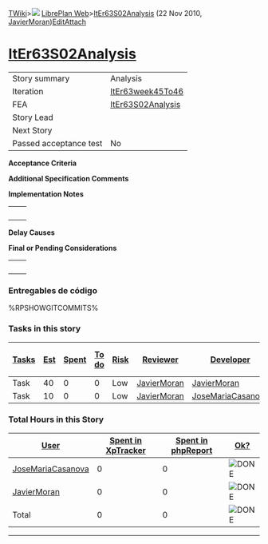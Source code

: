 [TWiki](Main_WebHome)&gt;![](/twiki/pub/TWiki/TWikiDocGraphics/web-bg-small.gif) [LibrePlan Web](LibrePlan_WebHome)&gt;[ItEr63S02Analysis](LibrePlan_ItEr63S02Analysis "Topic revision: 2 (22 Nov 2010 - 14:53:29)") (22 Nov 2010, [JavierMoran](Main_JavierMoran))[Edit](LibrePlan_ItEr63S02Analysis?t=1520343635 "Edit this topic text")[Attach](/twiki/bin/attach/LibrePlan/ItEr63S02Analysis "Attach an image or document to this topic")  

 [ItEr63S02Analysis](LibrePlan_ItEr63S02Analysis)
=================================================

|                        |                                                  |
|------------------------|--------------------------------------------------|
| Story summary          | Analysis                                         |
| Iteration              | [ItEr63week45To46](LibrePlan_ItEr63week45To46)   |
| FEA                    | [ItEr63S02Analysis](LibrePlan_ItEr63S02Analysis) |
| Story Lead             |                                                  |
| Next Story             |                                                  |
| Passed acceptance test | No                                               |

**Acceptance Criteria**

**Additional Specification Comments**

**Implementation Notes**

|     |     |
|-----|-----|
|     |     |

**Delay Causes**

**Final or Pending Considerations**

|     |     |
|-----|-----|
|     |     |

###  Entregables de código

%RPSHOWGITCOMMITS%

###  Tasks in this story

| [Tasks](LibrePlan_ItEr63S02Analysis?sortcol=0;table=2;up=0#sorted_table "Sort by this column") | [Est](LibrePlan_ItEr63S02Analysis?sortcol=1;table=2;up=0#sorted_table "Sort by this column") | [Spent](LibrePlan_ItEr63S02Analysis?sortcol=2;table=2;up=0#sorted_table "Sort by this column") | [To do](LibrePlan_ItEr63S02Analysis?sortcol=3;table=2;up=0#sorted_table "Sort by this column") | [Risk](LibrePlan_ItEr63S02Analysis?sortcol=4;table=2;up=0#sorted_table "Sort by this column") | [Reviewer](LibrePlan_ItEr63S02Analysis?sortcol=5;table=2;up=0#sorted_table "Sort by this column") | [Developer](LibrePlan_ItEr63S02Analysis?sortcol=6;table=2;up=0#sorted_table "Sort by this column") | [Task Name](LibrePlan_ItEr63S02Analysis?sortcol=7;table=2;up=0#sorted_table "Sort by this column") | [Start Date](LibrePlan_ItEr63S02Analysis?sortcol=8;table=2;up=0#sorted_table "Sort by this column") | [Est End Date](LibrePlan_ItEr63S02Analysis?sortcol=9;table=2;up=0#sorted_table "Sort by this column") | [End Date](LibrePlan_ItEr63S02Analysis?sortcol=10;table=2;up=0#sorted_table "Sort by this column") |
|------------------------------------------------------------------------------------------------|----------------------------------------------------------------------------------------------|------------------------------------------------------------------------------------------------|------------------------------------------------------------------------------------------------|-----------------------------------------------------------------------------------------------|---------------------------------------------------------------------------------------------------|----------------------------------------------------------------------------------------------------|----------------------------------------------------------------------------------------------------|-----------------------------------------------------------------------------------------------------|-------------------------------------------------------------------------------------------------------|----------------------------------------------------------------------------------------------------|
| Task                                                                                           | 40                                                                                           | 0                                                                                              | 0                                                                                              | Low                                                                                           | [JavierMoran](Main_JavierMoran)                                                                   | [JavierMoran](Main_JavierMoran)                                                                    | Analysis                                                                                           |                                                                                                     |                                                                                                       |                                                                                                    |
| Task                                                                                           | 10                                                                                           | 0                                                                                              | 0                                                                                              | Low                                                                                           | [JavierMoran](Main_JavierMoran)                                                                   | [JoseMariaCasanova](Main_JoseMariaCasanova)                                                        | Analysis                                                                                           |                                                                                                     |                                                                                                       |                                                                                                    |

###  Total Hours in this Story

| [User](LibrePlan_ItEr63S02Analysis?sortcol=0;table=3;up=0#sorted_table "Sort by this column") | [Spent in XpTracker](LibrePlan_ItEr63S02Analysis?sortcol=1;table=3;up=0#sorted_table "Sort by this column") | [Spent in phpReport](LibrePlan_ItEr63S02Analysis?sortcol=2;table=3;up=0#sorted_table "Sort by this column") | [Ok?](LibrePlan_ItEr63S02Analysis?sortcol=3;table=3;up=0#sorted_table "Sort by this column") |
|-----------------------------------------------------------------------------------------------|-------------------------------------------------------------------------------------------------------------|-------------------------------------------------------------------------------------------------------------|----------------------------------------------------------------------------------------------|
| [JoseMariaCasanova](Main_JoseMariaCasanova)                                                   | 0                                                                                                           | 0                                                                                                           | ![DONE](/twiki/pub/TWiki/TWikiDocGraphics/choice-yes.gif "DONE")                             |
| [JavierMoran](Main_JavierMoran)                                                               | 0                                                                                                           | 0                                                                                                           | ![DONE](/twiki/pub/TWiki/TWikiDocGraphics/choice-yes.gif "DONE")                             |
| Total                                                                                         | 0                                                                                                           | 0                                                                                                           | ![DONE](/twiki/pub/TWiki/TWikiDocGraphics/choice-yes.gif "DONE")                             |

------------------------------------------------------------------------
